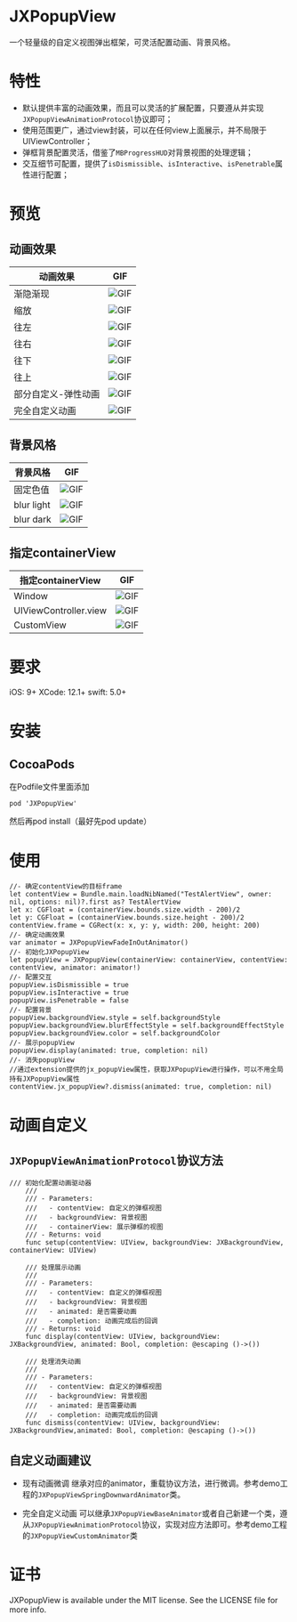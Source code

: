 # JXPopupView
一个轻量级的自定义视图弹出框架，可灵活配置动画、背景风格。

# 特性

- 默认提供丰富的动画效果，而且可以灵活的扩展配置，只要遵从并实现`JXPopupViewAnimationProtocol`协议即可；
- 使用范围更广，通过view封装，可以在任何view上面展示，并不局限于UIViewController；
- 弹框背景配置灵活，借鉴了`MBProgressHUD`对背景视图的处理逻辑；
- 交互细节可配置，提供了`isDismissible`、`isInteractive`、`isPenetrable`属性进行配置；

# 预览

## 动画效果

动画效果 |  GIF
----------|--------------
| 渐隐渐现  | ![GIF](https://github.com/pujiaxin33/JXPopupView/blob/master/JXPopupView/GIF/FadeInOut.gif) |
| 缩放  | ![GIF](https://github.com/pujiaxin33/JXPopupView/blob/master/JXPopupView/GIF/ZoomInOut.gif) |
| 往左  | ![GIF](https://github.com/pujiaxin33/JXPopupView/blob/master/JXPopupView/GIF/Leftward.gif) |
| 往右  | ![GIF](https://github.com/pujiaxin33/JXPopupView/blob/master/JXPopupView/GIF/Rightward.gif) |
| 往下  | ![GIF](https://github.com/pujiaxin33/JXPopupView/blob/master/JXPopupView/GIF/Downward.gif) |
| 往上  | ![GIF](https://github.com/pujiaxin33/JXPopupView/blob/master/JXPopupView/GIF/Upward.gif) |
| 部分自定义-弹性动画  | ![GIF](https://github.com/pujiaxin33/JXPopupView/blob/master/JXPopupView/GIF/Spring.gif) |
| 完全自定义动画  | ![GIF](https://github.com/pujiaxin33/JXPopupView/blob/master/JXPopupView/GIF/CustomAnimation.gif) |

## 背景风格

背景风格 |  GIF
----------|--------------
| 固定色值  | ![GIF](https://github.com/pujiaxin33/JXPopupView/blob/master/JXPopupView/GIF/FadeInOut.gif) |
| blur light  | ![GIF](https://github.com/pujiaxin33/JXPopupView/blob/master/JXPopupView/GIF/Blurlight.gif) |
| blur dark  | ![GIF](https://github.com/pujiaxin33/JXPopupView/blob/master/JXPopupView/GIF/BlurDark.gif) |

## 指定containerView

指定containerView |  GIF
----------|--------------
| Window  | ![GIF](https://github.com/pujiaxin33/JXPopupView/blob/master/JXPopupView/GIF/ZoomInOut.gif) |
| UIViewController.view  | ![GIF](https://github.com/pujiaxin33/JXPopupView/blob/master/JXPopupView/GIF/VCView.gif) |
| CustomView  | ![GIF](https://github.com/pujiaxin33/JXPopupView/blob/master/JXPopupView/GIF/CustomView.gif) |

# 要求

iOS: 9+
XCode: 12.1+
swift: 5.0+

# 安装

## CocoaPods

在Podfile文件里面添加
```
pod 'JXPopupView'
```
然后再pod install（最好先pod update）

# 使用

```
//- 确定contentView的目标frame
let contentView = Bundle.main.loadNibNamed("TestAlertView", owner: nil, options: nil)?.first as? TestAlertView
let x: CGFloat = (containerView.bounds.size.width - 200)/2
let y: CGFloat = (containerView.bounds.size.height - 200)/2
contentView.frame = CGRect(x: x, y: y, width: 200, height: 200)
//- 确定动画效果
var animator = JXPopupViewFadeInOutAnimator()
//- 初始化JXPopupView
let popupView = JXPopupView(containerView: containerView, contentView: contentView, animator: animator!)
//- 配置交互
popupView.isDismissible = true
popupView.isInteractive = true
popupView.isPenetrable = false
//- 配置背景
popupView.backgroundView.style = self.backgroundStyle
popupView.backgroundView.blurEffectStyle = self.backgroundEffectStyle
popupView.backgroundView.color = self.backgroundColor
//- 展示popupView
popupView.display(animated: true, completion: nil)
//- 消失popupView
//通过extension提供的jx_popupView属性，获取JXPopupView进行操作，可以不用全局持有JXPopupView属性
contentView.jx_popupView?.dismiss(animated: true, completion: nil)
```

# 动画自定义

## `JXPopupViewAnimationProtocol`协议方法

```
/// 初始化配置动画驱动器
    ///
    /// - Parameters:
    ///   - contentView: 自定义的弹框视图
    ///   - backgroundView: 背景视图
    ///   - containerView: 展示弹框的视图
    /// - Returns: void
    func setup(contentView: UIView, backgroundView: JXBackgroundView, containerView: UIView)

    /// 处理展示动画
    ///
    /// - Parameters:
    ///   - contentView: 自定义的弹框视图
    ///   - backgroundView: 背景视图
    ///   - animated: 是否需要动画
    ///   - completion: 动画完成后的回调
    /// - Returns: void
    func display(contentView: UIView, backgroundView: JXBackgroundView, animated: Bool, completion: @escaping ()->())

    /// 处理消失动画
    ///
    /// - Parameters:
    ///   - contentView: 自定义的弹框视图
    ///   - backgroundView: 背景视图
    ///   - animated: 是否需要动画
    ///   - completion: 动画完成后的回调
    func dismiss(contentView: UIView, backgroundView: JXBackgroundView,animated: Bool, completion: @escaping ()->())
```

## 自定义动画建议

- 现有动画微调
继承对应的animator，重载协议方法，进行微调。参考demo工程的`JXPopupViewSpringDownwardAnimator`类。

- 完全自定义动画
可以继承`JXPopupViewBaseAnimator`或者自己新建一个类，遵从`JXPopupViewAnimationProtocol`协议，实现对应方法即可。参考demo工程的`JXPopupViewCustomAnimator`类

# 证书

JXPopupView is available under the MIT license. See the LICENSE file for more info.

